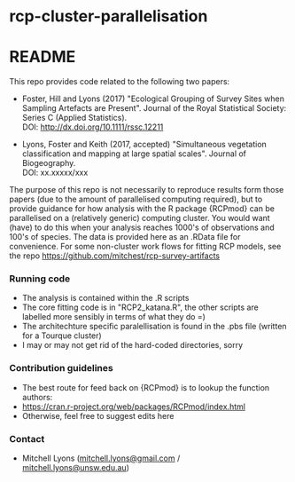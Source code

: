 # rcp-cluster-parallelisation  

# README #

This repo provides code related to the following two papers:  

  + Foster, Hill and Lyons (2017) "Ecological Grouping of Survey Sites when Sampling Artefacts are Present". Journal of the Royal Statistical Society: Series C (Applied Statistics).  
    DOI: http://dx.doi.org/10.1111/rssc.12211  

  + Lyons, Foster and Keith (2017, accepted) "Simultaneous vegetation classification and mapping at large spatial scales". Journal of Biogeography.  
    DOI: xx.xxxxx/xxx  

The purpose of this repo is not necessarily to reproduce results form those papers (due to the amount of parallelised computing required), but to provide guidance for how analysis with the R package {RCPmod} can be parallelised on a (relatively generic) computing cluster. You would want (have) to do this when your analysis reaches 1000's of observations and 100's of species. The data is provided here as an .RData file for convenience. For some non-cluster work flows for fitting RCP models, see the repo https://github.com/mitchest/rcp-survey-artifacts  

### Running code ###

* The analysis is contained within the .R scripts  
* The core fitting code is in "RCP2_katana.R", the other scripts are labelled more sensibly in terms of what they do =)
* The architechture specific paralellisation is found in the .pbs file (written for a Tourque cluster)  
* I may or may not get rid of the hard-coded directories, sorry

### Contribution guidelines ###

* The best route for feed back on {RCPmod} is to lookup the function authors:  
* https://cran.r-project.org/web/packages/RCPmod/index.html  
* Otherwise, feel free to suggest edits here  

### Contact ###

* Mitchell Lyons (mitchell.lyons@gmail.com / mitchell.lyons@unsw.edu.au)
